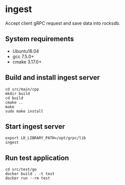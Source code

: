 # ingest

Accept client gRPC request and save data into rocksdb.

## System requirements

* Ubuntu18.04
* gcc 7.5.0+
* cmake 3.17.0+

## Build and install ingest server

```
cd src/main/cpp
mkdir build
cd build
cmake ..
make
sudo make install
```

## Start ingest server
```
export LD_LIBRARY_PATH=/opt/grpc/lib
ingest
```

## Run test application
```
cd src/test/go
docker build . -t test
docker run --rm test
```